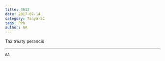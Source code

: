 ```yaml
---
title: 4613
date: 2017-07-14
category: Tanya-SC
tags: PPh
author: AA
---
```


Tax treaty perancis

---



`AA`
